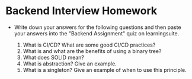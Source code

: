 # Backend Interview Homework

- Write down your answers for the following questions and then paste your answers into the "Backend Assignment" quiz on learningsuite. 

    1. What is CI/CD? What are some good CI/CD practices?
    2. What is and what are the benefits of using a binary tree?
    3. What does SOLID mean?
    4. What is abstraction? Give an example.
    5. What is a singleton? Give an example of when to use this principle.

